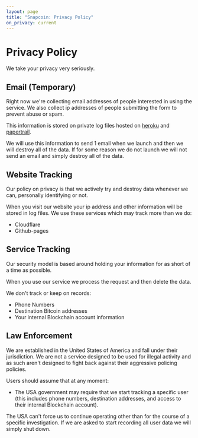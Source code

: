 ```yaml
---
layout: page
title: "Snapcoin: Privacy Policy"
on_privacy: current
---
```


# Privacy Policy

We take your privacy very seriously.

## Email (Temporary)

Right now we're collecting email addresses of people interested in using the service.
We also collect ip addresses of people submitting the form to prevent abuse or spam.

This information is stored on private log files hosted on [heroku](heroku.com) and [papertrail](https://papertrailapp.com).

We will use this information to send 1 email when we launch and then we will destroy all of the data.
If for some reason we do not launch we will not send an email and simply destroy all of the data.

## Website Tracking

Our policy on privacy is that we actively try and destroy data whenever we can, personally identifying or not.

When you visit our website your ip address and other information will be stored in log files. We use these
services which may track more than we do:

* Cloudflare
* Github-pages


## Service Tracking

Our security model is based around holding your information for as short of a time as possible.

When you use our service we process the request and then delete the data.

We don't track or keep on records:

- Phone Numbers
- Destination Bitcoin addresses
- Your internal Blockchain account information

## Law Enforcement

We are established in the United States of America and fall under their jurisdiction.
We are not a service designed to be used for illegal activity and as such aren't designed to
fight back against their aggressive policing policies.

Users should assume that at any moment:

* The USA government may require that we start tracking a specific user (this includes phone numbers,
  destination addresses, and access to their internal Blockchain account).

The USA can't force us to continue operating other than for the course of a specific investigation.
If we are asked to start recording all user data we will simply shut down.